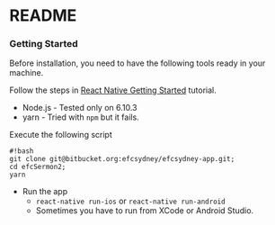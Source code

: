 # README #


### Getting Started ###

Before installation, you need to have the following tools ready in your machine.

Follow the steps in [React Native Getting Started](https://facebook.github.io/react-native/docs/getting-started.html) tutorial.

* Node.js - Tested only on 6.10.3
* yarn - Tried with `npm` but it fails. 

Execute the following script 

```
#!bash
git clone git@bitbucket.org:efcsydney/efcsydney-app.git;
cd efcSermon2;
yarn 
```

* Run the app
    * `react-native run-ios` or `react-native run-android`
    * Sometimes you have to run from XCode or Android Studio.